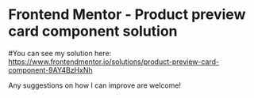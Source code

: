 # Frontend Mentor - Product preview card component solution

#You can see my solution here: https://www.frontendmentor.io/solutions/product-preview-card-component-9AY4BzHxNh

Any suggestions on how I can improve are welcome!

